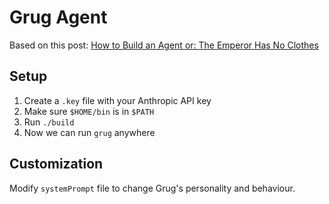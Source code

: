 # Grug Agent

Based on this post: [How to Build an Agent or: The Emperor Has No Clothes](https://ampcode.com/how-to-build-an-agent)

## Setup

1. Create a `.key` file with your Anthropic API key
2. Make sure `$HOME/bin` is in `$PATH`
3. Run `./build`
4. Now we can run `grug` anywhere

## Customization

Modify `systemPrompt` file to change Grug's personality and behaviour.
